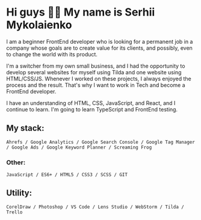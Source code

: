 # Hi guys 👋🏻 My name is Serhii Mykolaienko
I am a beginner FrontEnd developer who is looking for a permanent job in a company whose goals are to create value for its clients, and possibly, even to change the world with its product. 

I'm a switcher from my own small business, and I had the opportunity to develop several websites for myself using Tilda and one website using HTML/CSS/JS. 
Whenever I worked on these projects, I always enjoyed the process and the result. That's why I want to work in Tech and become a FrontEnd developer.

I have an understanding of HTML, CSS, JavaScript, and React, and I continue to learn. I'm going to learn TypeScript and FrontEnd testing.

## My stack:
    Ahrefs / Google Analytics / Google Search Console / Google Tag Manager / Google Ads / Google Keyword Planner / Screaming Frog

### Other:
    JavaScript / ES6+ / HTML5 / CSS3 / SCSS / GIT

## Utility:
    CorelDraw / Photoshop / VS Code / Lens Studio / WebStorm / Tilda / Trello
